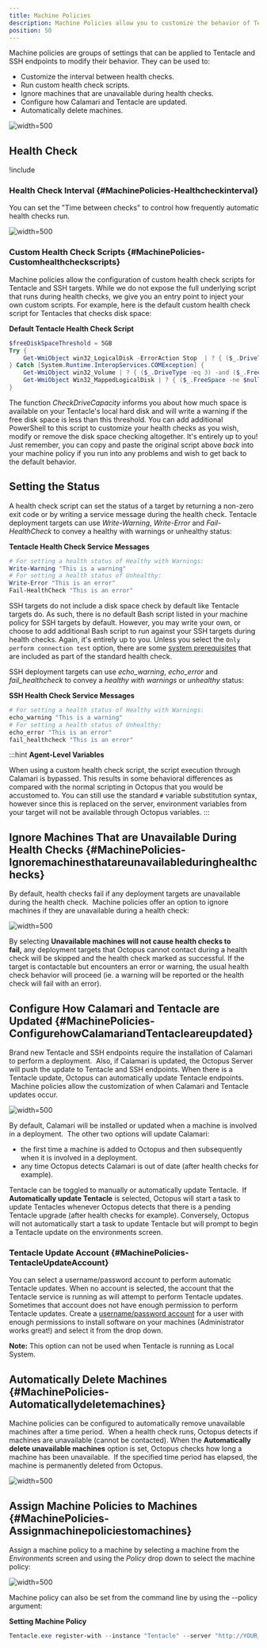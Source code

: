 ```yaml
---
title: Machine Policies
description: Machine Policies allow you to customize the behavior of Tentacle and SSH endpoints like health check settings, machine connectivity, updates and more.
position: 50
---
```


Machine policies are groups of settings that can be applied to Tentacle and SSH endpoints to modify their behavior. They can be used to:

- Customize the interval between health checks.
- Run custom health check scripts.
- Ignore machines that are unavailable during health checks.
- Configure how Calamari and Tentacle are updated.
- Automatically delete machines.

![](/docs/images/5669423/5865583.png "width=500")

## Health Check

!include <health-check>

### Health Check Interval {#MachinePolicies-Healthcheckinterval}

You can set the "Time between checks" to control how frequently automatic health checks run.

![](/docs/images/5669423/5865585.png "width=500")

### Custom Health Check Scripts {#MachinePolicies-Customhealthcheckscripts}

Machine policies allow the configuration of custom health check scripts for Tentacle and SSH targets. While we do not expose the full underlying script that runs during health checks, we give you an entry point to inject your own custom scripts. For example, here is the default custom health check script for Tentacles that checks disk space:

**Default Tentacle Health Check Script**

```powershell
$freeDiskSpaceThreshold = 5GB
Try {
	Get-WmiObject win32_LogicalDisk -ErrorAction Stop  | ? { ($_.DriveType -eq 3) -and ($_.FreeSpace -ne $null)} |  % { CheckDriveCapacity @{Name =$_.DeviceId; FreeSpace=$_.FreeSpace} }
} Catch [System.Runtime.InteropServices.COMException] {
	Get-WmiObject win32_Volume | ? { ($_.DriveType -eq 3) -and ($_.FreeSpace -ne $null) -and ($_.DriveLetter -ne $null)} | % { CheckDriveCapacity @{Name =$_.DriveLetter; FreeSpace=$_.FreeSpace} }
	Get-WmiObject Win32_MappedLogicalDisk | ? { ($_.FreeSpace -ne $null) -and ($_.DeviceId -ne $null)} | % { CheckDriveCapacity @{Name =$_.DeviceId; FreeSpace=$_.FreeSpace} }
}
```

The function *CheckDriveCapacity* informs you about how much space is available on your Tentacle's local hard disk and will write a warning if the free disk space is less than this threshold. You can add additional PowerShell to this script to customize your health checks as you wish, modify or remove the disk space checking altogether. It's entirely up to you! Just remember, you can copy and paste the original script above *back* into your machine policy if you run into any problems and wish to get back to the default behavior.

## Setting the Status

A health check script can set the status of a target by returning a non-zero exit code or by writing a service message during the health check. Tentacle deployment targets can use *Write-Warning*, *Write-Error* and *Fail-HealthCheck* to convey a healthy with warnings or unhealthy status:

**Tentacle Health Check Service Messages**

```powershell
# For setting a health status of Healthy with Warnings:
Write-Warning "This is a warning"
# For setting a health status of Unhealthy:
Write-Error "This is an error"
Fail-HealthCheck "This is an error"
```

SSH targets do not include a disk space check by default like Tentacle targets do. As such, there is no default Bash script listed in your machine policy for SSH targets by default. However, you may write your own, or choose to add additional Bash script to run against your SSH targets during health checks. Again, it's entirely up to you. Unless you select the `Only perform connection test` option, there are some [system prerequisites](/docs/infrastructure/deployment-targets/ssh-targets/index.md#SSHTargets-Requirements) that are included as part of the standard health check.

SSH deployment targets can use *echo\_warning*, *echo\_error* and *fail\_healthcheck* to convey a *healthy with warnings* or *unhealthy* status:

**SSH Health Check Service Messages**

```bash
# For setting a health status of Healthy with Warnings:
echo_warning "This is a warning"
# For setting a health status of Unhealthy:
echo_error "This is an error"
fail_healthcheck "This is an error"
```

:::hint
**Agent-Level Variables**

When using a custom health check script, the script execution through Calamari is bypassed. This results in some behavioral differences as compared with the normal scripting in Octopus that you would be accustomed to. You can still use the standard `#` variable substitution syntax, however since this is replaced on the server, environment variables from your target will not be available through Octopus variables.
:::

## Ignore Machines That are Unavailable During Health Checks {#MachinePolicies-Ignoremachinesthatareunavailableduringhealthchecks}

By default, health checks fail if any deployment targets are unavailable during the health check.  Machine policies offer an option to ignore machines if they are unavailable during a health check:

![](/docs/images/5669423/5865592.png "width=500")

By selecting **Unavailable machines will not cause health checks to fail,** any deployment targets that Octopus cannot contact during a health check will be skipped and the health check marked as successful. If the target is contactable but encounters an error or warning, the usual health check behavior will proceed (ie. a warning will be reported or the health check will fail with an error).

## Configure How Calamari and Tentacle are Updated {#MachinePolicies-ConfigurehowCalamariandTentacleareupdated}

Brand new Tentacle and SSH endpoints require the installation of Calamari to perform a deployment.  Also, if Calamari is updated, the Octopus Server will push the update to Tentacle and SSH endpoints. When there is a Tentacle update, Octopus can automatically update Tentacle endpoints.  Machine policies allow the customization of when Calamari and Tentacle updates occur.

![](/docs/images/5669423/5865594.png "width=500")

By default, Calamari will be installed or updated when a machine is involved in a deployment.  The other two options will update Calamari:

- the first time a machine is added to Octopus and then subsequently when it is involved in a deployment.
- any time Octopus detects Calamari is out of date (after health checks for example).

Tentacle can be toggled to manually or automatically update Tentacle.  If **Automatically update Tentacle** is selected, Octopus will start a task to update Tentacles whenever Octopus detects that there is a pending Tentacle upgrade (after health checks for example). Conversely, Octopus will not automatically start a task to update Tentacle but will prompt to begin a Tentacle update on the environments screen.

### Tentacle Update Account {#MachinePolicies-TentacleUpdateAccount}
You can select a username/password account to perform automatic Tentacle updates.  When no account is selected, the account that the Tentacle service is running as will attempt to perform Tentacle updates. Sometimes that account does not have enough permission to perform Tentacle updates. Create a [username/password account](/docs/infrastructure/accounts/ssh-key-pair.md) for a user with enough permissions to install software on your machines (Administrator works great!) and select it from the drop down.

**Note:** This option can not be used when Tentacle is running as Local System.

## Automatically Delete Machines {#MachinePolicies-Automaticallydeletemachines}

Machine policies can be configured to automatically remove unavailable machines after a time period.  When a health check runs, Octopus detects if machines are unavailable (cannot be contacted). When the **Automatically delete unavailable machines** option is set, Octopus checks how long a machine has been unavailable.  If the specified time period has elapsed, the machine is permanently deleted from Octopus.

![](/docs/images/5669423/5865595.png "width=500")

## Assign Machine Policies to Machines {#MachinePolicies-Assignmachinepoliciestomachines}

Assign a machine policy to a machine by selecting a machine from the *Environments* screen and using the *Policy* drop down to select the machine policy:

![](/docs/images/5669423/5865599.png "width=500")

Machine policy can also be set from the command line by using the --policy argument:

**Setting Machine Policy**

```powershell
Tentacle.exe register-with --instance "Tentacle" --server "http://YOUR_OCTOPUS" --apiKey="API-YOUR_API_KEY" --role "web-server" --environment "Staging" --comms-style TentaclePassive --policy "Transient machines"
```
